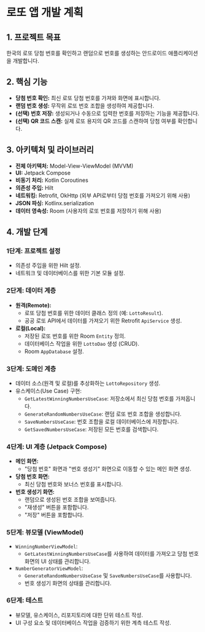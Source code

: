# 로또 앱 개발 계획

## 1. 프로젝트 목표

한국의 로또 당첨 번호를 확인하고 랜덤으로 번호를 생성하는 안드로이드 애플리케이션을 개발합니다.

## 2. 핵심 기능

- **당첨 번호 확인:** 최신 로또 당첨 번호를 가져와 화면에 표시합니다.
- **랜덤 번호 생성:** 무작위 로또 번호 조합을 생성하여 제공합니다.
- **(선택) 번호 저장:** 생성되거나 수동으로 입력한 번호를 저장하는 기능을 제공합니다.
- **(선택) QR 코드 스캔:** 실제 로또 용지의 QR 코드를 스캔하여 당첨 여부를 확인합니다.

## 3. 아키텍처 및 라이브러리

- **전체 아키텍처:** Model-View-ViewModel (MVVM)
- **UI:** Jetpack Compose
- **비동기 처리:** Kotlin Coroutines
- **의존성 주입:** Hilt
- **네트워킹:** Retrofit, OkHttp (외부 API로부터 당첨 번호를 가져오기 위해 사용)
- **JSON 파싱:** Kotlinx.serialization
- **데이터 영속성:** Room (사용자의 로또 번호를 저장하기 위해 사용)

## 4. 개발 단계

### 1단계: 프로젝트 설정
- 의존성 주입을 위한 Hilt 설정.
- 네트워크 및 데이터베이스를 위한 기본 모듈 설정.

### 2단계: 데이터 계층
- **원격(Remote):**
    - 로또 당첨 번호를 위한 데이터 클래스 정의 (예: `LottoResult`).
    - 공공 로또 API에서 데이터를 가져오기 위한 Retrofit `ApiService` 생성.
- **로컬(Local):**
    - 저장된 로또 번호를 위한 Room `Entity` 정의.
    - 데이터베이스 작업을 위한 `LottoDao` 생성 (CRUD).
    - Room `AppDatabase` 설정.

### 3단계: 도메인 계층
- 데이터 소스(원격 및 로컬)를 추상화하는 `LottoRepository` 생성.
- 유스케이스(Use Case) 구현:
    - `GetLatestWinningNumbersUseCase`: 저장소에서 최신 당첨 번호를 가져옵니다.
    - `GenerateRandomNumbersUseCase`: 랜덤 로또 번호 조합을 생성합니다.
    - `SaveNumbersUseCase`: 번호 조합을 로컬 데이터베이스에 저장합니다.
    - `GetSavedNumbersUseCase`: 저장된 모든 번호를 검색합니다.

### 4단계: UI 계층 (Jetpack Compose)
- **메인 화면:**
    - "당첨 번호" 화면과 "번호 생성기" 화면으로 이동할 수 있는 메인 화면 생성.
- **당첨 번호 화면:**
    - 최신 당첨 번호와 보너스 번호를 표시합니다.
- **번호 생성기 화면:**
    - 랜덤으로 생성된 번호 조합을 보여줍니다.
    - "재생성" 버튼을 포함합니다.
    - "저장" 버튼을 포함합니다.

### 5단계: 뷰모델 (ViewModel)
- `WinningNumberViewModel`:
    - `GetLatestWinningNumbersUseCase`를 사용하여 데이터를 가져오고 당첨 번호 화면의 UI 상태를 관리합니다.
- `NumberGeneratorViewModel`:
    - `GenerateRandomNumbersUseCase` 및 `SaveNumbersUseCase`를 사용합니다.
    - 번호 생성기 화면의 상태를 관리합니다.

### 6단계: 테스트
- 뷰모델, 유스케이스, 리포지토리에 대한 단위 테스트 작성.
- UI 구성 요소 및 데이터베이스 작업을 검증하기 위한 계측 테스트 작성.